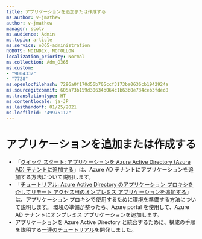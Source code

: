 ```yaml
---
title: アプリケーションを追加または作成する
ms.author: v-jmathew
author: v-jmathew
manager: scotv
ms.audience: Admin
ms.topic: article
ms.service: o365-administration
ROBOTS: NOINDEX, NOFOLLOW
localization_priority: Normal
ms.collection: Adm_O365
ms.custom:
- "9004332"
- "7728"
ms.openlocfilehash: 7296a0f170d56b705ccf3173ba0636cb1942924a
ms.sourcegitcommit: 605a73b159d30634b064c1b63b0e734ceb3fdec8
ms.translationtype: HT
ms.contentlocale: ja-JP
ms.lasthandoff: 01/25/2021
ms.locfileid: "49975112"
---
```

# <a name="adding-or-creating-an-application"></a>アプリケーションを追加または作成する

- 「[クイック スタート: アプリケーションを Azure Active Directory (Azure AD) テナントに追加する](https://docs.microsoft.com/azure/active-directory/manage-apps/add-application-portal)」は、Azure AD テナントにアプリケーションを追加する方法について説明します。
- 「[チュートリアル: Azure Active Directory のアプリケーション プロキシを介してリモート アクセス用のオンプレミス アプリケーションを追加する](https://docs.microsoft.com/azure/active-directory/manage-apps/application-proxy-add-on-premises-application)」は、アプリケーション プロキシで使用するために環境を準備する方法について説明します。 環境の準備が整ったら、Azure portal を使用して、Azure AD テナントにオンプレミス アプリケーションを追加します。
- アプリケーションを Azure Active Directory と統合するために、構成の手順を説明する[一連のチュートリアル](https://docs.microsoft.com/azure/active-directory/saas-apps/tutorial-list)を開発しました。
